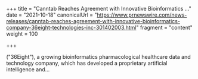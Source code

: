 +++
title = "Canntab Reaches Agreement with Innovative Bioinformatics ..."
date = "2021-10-18"
canonicalUrl = "https://www.prnewswire.com/news-releases/canntab-reaches-agreement-with-innovative-bioinformatics-company-36eight-technologies-inc-301402003.html"
fragment = "content"
weight = 100

+++

("36Eight"), a growing bioinformatics pharmacological healthcare data and 
technology company, which has developed a proprietary artificial 
intelligence and...
